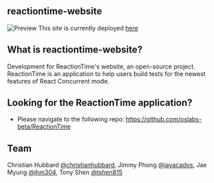 ## reactiontime-website
![Preview](https://i.ibb.co/XZN2tgf/Screen-Shot-2020-06-12-at-6-07-50-PM.png)
This site is currently deployed [here](http://reactiontimeapp.com)

## What is reactiontime-website?
Development for ReactionTime's website, an open-source project.
ReactionTime is an application to help users build tests for the newest features of React Concurrent mode.

## Looking for the ReactionTime application?
- Please navigate to the following repo: https://github.com/oslabs-beta/ReactionTime

## Team
Christian Hubbard [@christianhubbard](https://github.com/christianhubbard "Christian's Github"), Jimmy Phong [@jayacados](https://github.com/jayacados "Jimmy's Github"), Jae Myung [@jhm304](https://github.com/jhm304 "Jae's Github"), Tony Shen [@tshen815](https://github.com/tshen815 "Tony's Github")

